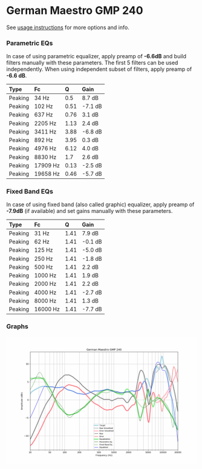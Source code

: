 # German Maestro GMP 240
See [usage instructions](https://github.com/jaakkopasanen/AutoEq#usage) for more options and info.

### Parametric EQs
In case of using parametric equalizer, apply preamp of **-6.6dB** and build filters manually
with these parameters. The first 5 filters can be used independently.
When using independent subset of filters, apply preamp of **-6.6 dB**.

| Type    | Fc       |    Q | Gain    |
|:--------|:---------|:-----|:--------|
| Peaking | 34 Hz    | 0.5  | 8.7 dB  |
| Peaking | 102 Hz   | 0.51 | -7.1 dB |
| Peaking | 637 Hz   | 0.76 | 3.1 dB  |
| Peaking | 2205 Hz  | 1.13 | 2.4 dB  |
| Peaking | 3411 Hz  | 3.88 | -6.8 dB |
| Peaking | 892 Hz   | 3.95 | 0.3 dB  |
| Peaking | 4976 Hz  | 6.12 | 4.0 dB  |
| Peaking | 8830 Hz  | 1.7  | 2.6 dB  |
| Peaking | 17909 Hz | 0.13 | -2.5 dB |
| Peaking | 19658 Hz | 0.46 | -5.7 dB |

### Fixed Band EQs
In case of using fixed band (also called graphic) equalizer, apply preamp of **-7.9dB**
(if available) and set gains manually with these parameters.

| Type    | Fc       |    Q | Gain    |
|:--------|:---------|:-----|:--------|
| Peaking | 31 Hz    | 1.41 | 7.9 dB  |
| Peaking | 62 Hz    | 1.41 | -0.1 dB |
| Peaking | 125 Hz   | 1.41 | -5.0 dB |
| Peaking | 250 Hz   | 1.41 | -1.8 dB |
| Peaking | 500 Hz   | 1.41 | 2.2 dB  |
| Peaking | 1000 Hz  | 1.41 | 1.9 dB  |
| Peaking | 2000 Hz  | 1.41 | 2.2 dB  |
| Peaking | 4000 Hz  | 1.41 | -2.7 dB |
| Peaking | 8000 Hz  | 1.41 | 1.3 dB  |
| Peaking | 16000 Hz | 1.41 | -7.7 dB |

### Graphs
![](./German%20Maestro%20GMP%20240.png)